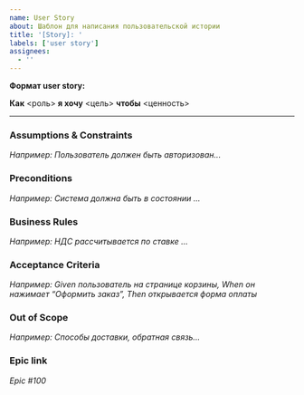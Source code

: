 ```yaml
---
name: User Story
about: Шаблон для написания пользовательской истории
title: '[Story]: '
labels: ['user story']
assignees:
  - ''
---
```


**Формат user story:**

**Как** <роль> **я хочу** <цель> **чтобы** <ценность>

---

### Assumptions & Constraints
_Например: Пользователь должен быть авторизован..._

### Preconditions
_Например: Система должна быть в состоянии ..._

### Business Rules
_Например: НДС рассчитывается по ставке ..._

### Acceptance Criteria
_Например: Given пользователь на странице корзины, When он нажимает “Оформить заказ”, Then открывается форма оплаты_

### Out of Scope
_Например: Способы доставки, обратная связь..._

### Epic link
_Epic #100_
